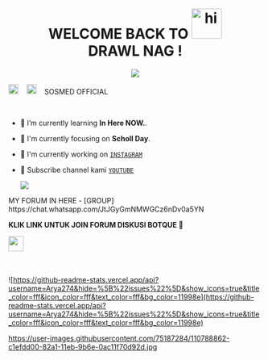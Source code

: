 <h1 align="center">WELCOME BACK TO <img src="https://user-images.githubusercontent.com/1303154/88677602-1635ba80-d120-11ea-84d8-d263ba5fc3c0.gif" width="60px" alt="hi"><br>DRAWL NAG !</h1>

<p align="center">
  <img src="https://user-images.githubusercontent.com/75187284/110767790-3407f800-8289-11eb-831c-36e2c33883c5.jpg" />
</p>
<a href="https://instagram.com/arpunchs"><img src="https://image.flaticon.com/icons/svg/174/174848.svg" alt="alt text" width="20" height="20"></a>      &nbsp;&nbsp;   <a href="https://youtube.com/c/DrawlNag"><img src="https://image.flaticon.com/icons/svg/174/174855.svg" alt="alt text" width="20" height="20"></a> &nbsp;&nbsp; SOSMED OFFICIAL

 &nbsp;&nbsp; 

- 🌱 I’m currently learning **In Here NOW.**.

- 👀 I'm currently focusing on **Scholl Day**.

- 📝 I'm currently working on [`INSTAGRAM`](https://instagram.com/arpunchs)

- 👥 Subscribe channel kami [`YOUTUBE`](https://youtube.com/c/DrawlNag)






  <img src="https://raw.githubusercontent.com/TheDudeThatCode/TheDudeThatCode/master/Assets/Mario_Gameplay.gif"/>







</p>







</p>
MY FORUM IN HERE
- [GROUP] https://chat.whatsapp.com/JtJGyGmNMWGCz6nDv0a5YN

**KLIK LINK UNTUK JOIN FORUM DISKUSI BOTQUE 💎**



<a href="https://instagram.com/ini.arga"><img height="30" src="https://github.com/Arya274/Arya274/blob/main/images/instagram.svg?raw=true"></a>&nbsp;&nbsp;

</p><br/>

![https://github-readme-stats.vercel.app/api?username=Arya274&hide=%5B%22issues%22%5D&show_icons=true&title_color=fff&icon_color=fff&text_color=fff&bg_color=11998e](https://github-readme-stats.vercel.app/api?username=Arya274&hide=%5B%22issues%22%5D&show_icons=true&title_color=fff&icon_color=fff&text_color=fff&bg_color=11998e)


https://user-images.githubusercontent.com/75187284/110788862-c1efdd00-82a1-11eb-9b6e-0ac11f70d92d.jpg
